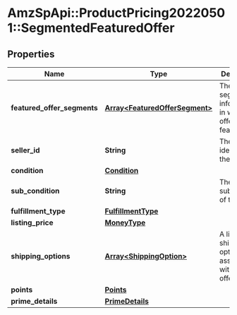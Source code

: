 # AmzSpApi::ProductPricing20220501::SegmentedFeaturedOffer

## Properties
Name | Type | Description | Notes
------------ | ------------- | ------------- | -------------
**featured_offer_segments** | [**Array&lt;FeaturedOfferSegment&gt;**](FeaturedOfferSegment.md) | The list of segment information in which the offer is featured. | 
**seller_id** | **String** | The seller identifier for the offer. | 
**condition** | [**Condition**](Condition.md) |  | 
**sub_condition** | **String** | The item subcondition of the offer. | [optional] 
**fulfillment_type** | [**FulfillmentType**](FulfillmentType.md) |  | 
**listing_price** | [**MoneyType**](MoneyType.md) |  | 
**shipping_options** | [**Array&lt;ShippingOption&gt;**](ShippingOption.md) | A list of shipping options associated with this offer | [optional] 
**points** | [**Points**](Points.md) |  | [optional] 
**prime_details** | [**PrimeDetails**](PrimeDetails.md) |  | [optional] 


